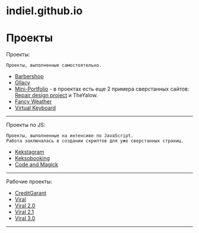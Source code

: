 # indiel.github.io

# Проекты

Проекты:

    Проекты, выполненные самостоятельно.

* [Barbershop](https://indiel.github.io/Barbershop)
* [Gllacy](https://indiel.github.io/Gllacy)
* [Mini-Portfolio](https://indiel.github.io/Portfolio/) - в проектах есть еще 2 примера сверстанных сайтов: [Repair design project](https://indiel.github.io/repair-design-project/) и TheYalow.
* [Fancy Weather](https://indiel.github.io/fancy-weather/)
* [Virtual Keyboard](https://indiel.github.io/codejam-virtual-keyboard/)

---

Проекты по JS:

    Проекты, выполненные на интенсиве по JavaScript.
    Работа заключалась в создании скриптов для уже сверстанных страниц.

* [Kekstagram](https://indiel.github.io/Kekstagram)
* [Keksobooking](https://indiel.github.io/Keksobooking)
* [Code and Magick](https://indiel.github.io/Code-and-Magick)

---

Рабочие проекты:
* [CreditGarant](https://indiel.github.io/CreditGarant)
* [Viral](https://indiel.github.io/Viral)
* [Viral 2.0](https://indiel.github.io/Viral2.0)
* [Viral 2.1](https://indiel.github.io/Viral2.1)
* [Viral 3.0](https://indiel.github.io/Viral3.0)

---
